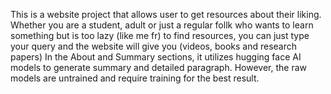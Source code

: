 This is a website project that allows user to get resources about their liking. Whether you are a student, adult or just a regular follk who wants to learn something but is too lazy (like me fr) to find resources, you can just type your query and the website will give you (videos, books and research papers)
In the About and Summary sections, it utilizes hugging face AI models to generate summary and detailed paragraph. However, the raw models are untrained and require training for the best result.
